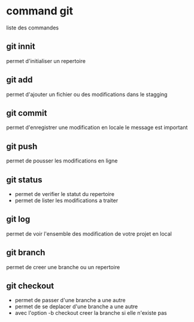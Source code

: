 # command git

liste des commandes

## git innit
permet d'initialiser un repertoire

## git add
permet d'ajouter un fichier ou des modifications dans le stagging

## git commit
permet d'enregistrer une modification en locale
le message est important

## git push
permet de pousser les modifications en ligne

## git status
- permet de verifier le statut du repertoire
- permet de lister les modifications a traiter

## git log
permet de voir l'ensemble des modification de votre projet en local

## git branch
permet de creer une branche ou un repertoire

## git checkout
- permet de passer d'une branche a une autre
- permet de se deplacer d'une  branche a une autre
- avec l'option -b checkout creer la branche si elle n'existe pas
